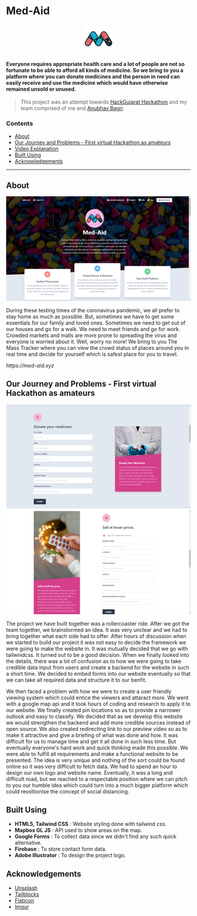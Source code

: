<!-- Tried to include all things of a basic readme.md -->
# Med-Aid

<p align="center">
  <img src="assets/img/logo.png" align="center" alt="Logo" width="80" height="80">
 </p>
 
#### Everyone requires appropriate health care and a lot of people are not so fortunate to be able to afford all kinds of medicine. So we bring to you a platform where you can donate medicines and the person in need can easily receive and use the medicine which would have otherwise remained unsold or unused. 


> This project was an attempt towards [HackGujarat Hackathon](https://www.hackgujarat.com/) and my team comprised of me and [Anubhav Bagri](https://github.com/anubhavbagri).

### Contents

* [About](#about)
* [Our Journey and Problems - First virtual Hackathon as amateurs](#our-journey-and-problems---first-virtual-hackathon-as-amateurs)
* [Video Explanation](https://youtu.be/f1ZwlCLvU68)
* [Built Using](#built-using)
* [Acknowledgements](#acknowledgements)

---

## About

![Homepage image](assets/img/homeimage.png)

During these testing times of the coronavirus pandemic, we all prefer to stay home as much as possible. But, sometimes we have to get some essentials for our family and loved ones. Sometimes we need to get out of our houses and go for a walk. We need to meet friends and go for work. Crowded markets and malls are more prone to spreading the virus and everyone is worried about it. Well, worry no more! We bring to you The Mass Tracker where you can view the crowd status of places around you in real time and decide for yourself which is safest place for you to travel.

_https://med-aid.xyz_

## Our Journey and Problems - First virtual Hackathon as amateurs

![Donate Image](assets/img/donateimage.png)
![Sell Image](assets/img/sellimage.png)

The project we have built together was a rollercoaster ride. After we got the team together, we brainstormed an idea. It was very unclear and we had to bring together what each side had to offer. After hours of discussion when we started to build our project it was not easy to decide the framework we were going to make the website in. It was mutually decided that we go with tailwindcss. It turned out to be a good decision. When we finally looked into the details, there was a lot of confusion as to how we were going to take credible data input from users and create a backend for the website in such a short time. We decided to embed forms into our website eventually so that we can take all required data and structure it to our benfit.

We then faced a problem with how we were to create a user friendly viewing system which could entice the viewers and attaract more. We went with a google map api and it took hours of coding and research to apply it to our website. We finally created pin locations so as to provide a narrower outlook and easy to classify. We decided that as we develop this website we would strengthen the backend and add more credible sources instead of open source. We also created redirecting link to our preview video so as to make it attractive and give a briefing of what was done and how. It was difficult for us to manage time and get it all done in such less time. But eventually everyone's hard work and quick thinking made this possible. We were able to fulfill all requirements and make a functional website to be presented. The idea is very unique and nothing of the sort could be found online so it was very difficult to fetch data. We had to spend an hour to design our own logo and website name. Eventually, it was a long and difficult road, but we reached to a respectable position where we can pitch to you our humble idea which could turn into a much bigger platform which could revoltionise the concept of social distancing.

## Built Using

- **HTML5, Tailwind CSS** : Website styling done with tailwind css.
- **Mapbox GL JS** : API used to show areas on the map.
- **Google Forms** : To collect data since we didn't find any such quick alternative.
- **Firebase** : To store contact form data.
- **Adobe Illustrator** : To design the project logo.

## Acknowledgements

* [Unsplash](https://source.unsplash.com/)
* [Tailblocks](https://mertjf.github.io/tailblocks/)
* [Flaticon](https://www.flaticon.com/)
* [Imgur](https://imgur.com/)
